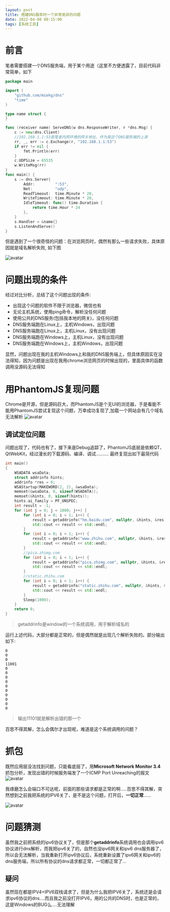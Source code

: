 ```yaml
---
layout: post
title: 搭建DNS服务时一个非常诡异的问题
date: 2022-04-08 00:15:00
tags: [系统工具]
---
```

# 前言
笔者需要搭建一个DNS服务端，用于某个用途（这里不方便透露了，目前代码非常简单，如下
```go
package main

import (
	"github.com/miekg/dns"
	"time"
)

type name struct {
}

func (receiver name) ServeDNS(w dns.ResponseWriter, r *dns.Msg) {
	c := new(dns.Client)
    //192.168.1.1:53是笔者内网环境的网关地址，作为我这个DNS服务端的上游
	rr, _, err := c.Exchange(r, "192.168.1.1:53")
	if err != nil {
		fmt.Println(err)
	}
	c.UDPSize = 65535
	w.WriteMsg(rr)
}
func main() {
	s := dns.Server{
		Addr:         ":53",
		Net:          "udp",
		ReadTimeout:  time.Minute * 20,
		WriteTimeout: time.Minute * 20,
		IdleTimeout: func() time.Duration {
			return time.Hour * 24
		},
	}
	s.Handler = &name{}
	s.ListenAndServe()
}

```
但是遇到了一个很奇怪的问题：在浏览网页时，偶然有那么一些请求失败，具体原因就是域名解析失败, 如下图

![avatar](./3333.png)

# 问题出现的条件
经过对比分析，总结了这个问题出现的条件:
- 出现这个问题的软件不限于浏览器，微信也有
- 无论主机系统，使用ping命令，解析没任何问题
- 使用公共的DNS服务(包括我本地的网关)，没任何问题
- DNS服务端跑在Linux上，主机Windows，出现问题
- DNS服务端跑在Linux上，主机Linux，没有出现问题
- DNS服务端跑在Windows上，主机Linux，没有出现问题
- DNS服务端跑在Windows上，主机Windows，出现问题

显然，问题出现在我的主机Windows上和我的DNS服务端上，但具体原因实在没法得知，因为问题是出现在我用chrome浏览网页的时候出现的，里面具体的函数调用没源码无法得知

# 用PhantomJS复现问题
Chrome是开源，但是源码巨大，而PhantomJS是个无UI的浏览器，于是看能不能用PhantomJS尝试复现这个问题，万幸成功复现了,加载一个网站会有几个域名无法解析
![avatar](./4444.png)

## 调试定位问题
问题出现了，代码也有了，接下来是Debug追踪了，PhantomJS底层是依赖QT、QtWebKit，经过漫长的下载源码、编译、调试.......... 最终复现出如下最简代码
```c++
int main()
{
	WSADATA wsaData;
	struct addrinfo hints;
	addrinfo *res = 0;
	WSAStartup(MAKEWORD(2, 2), &wsaData);
	memset(&wsaData, 0, sizeof(WSADATA));
	memset(&hints, 0, sizeof(hints));
	hints.ai_family = PF_UNSPEC;
	int result = -1;
	for (int j = 0; j < 1000; j++) {
		for (int i = 0; i < 1; i++) {
			result = getaddrinfo("hm.baidu.com", nullptr, &hints, &res);
			std::cout << result << std::endl;
		}
		for (int i = 0; i < 1; i++) {
			result = getaddrinfo("www.zhihu.com", nullptr, &hints, &res);
			std::cout << result << std::endl;
		}
		//pica.zhimg.com
		for (int i = 0; i < 1; i++) {
			result = getaddrinfo("pica.zhimg.com", nullptr, &hints, &res);
			std::cout << result << std::endl;
		}
		//static.zhihu.com
		for (int i = 0; i < 1; i++) {
			result = getaddrinfo("static.zhihu.com", nullptr, &hints, &res);
			std::cout << result << std::endl;
		}
		Sleep(1000);
	}
	return 0;
}
```
> getaddrinfo是window的一个系统调用，用于解析域名的

运行上述代码，大部分都是正常的，但是偶然就是出现几个解析失败的。部分输出如下:
```shell
0
0
0
11001
0
0
0
0
0
0
0
0
0
0
```
> 输出11101就是解析出错的那一个

百思不得其解，怎么会偶尔才出现呢，难道是这个系统调用的问题？

# 抓包
既然应用层没法找到问题，只能看底层了，用**Microsoft Network Monitor 3.4**抓包分析，发现出错的时候服务端发了一个ICMP Port Unreaching的报文
![avatar](./555.png)

我琢磨怎么会端口不可达呢，前面的那些请求都是正常的啊.....百思不得其解，突然想到之前我把系统的IPV6关了，是不是这个问题，打开后，**一切正常**......

![avatar](./666.png)

# 问题猜测
虽然我之前把系统的ipv6协议关了，但是那个**getaddrinfo**系统调用也会调用ipv6协议进行dns解析，而我把ipv6关了的，自然也没ipv6网关和ipv6 dns服务器了，所以会无法解析，当我重新打开ipv6协议后，系统重新设置了ipv6网关和ipv6的dns服务端，所以所有协议的dns请求都正常，一切都正常了...

## 疑问
虽然现在都是IPV4+IPV6双栈请求了，但是为什么我把IPV6关了，系统还是会请求ipv6协议的dns....而且我之前没打开IPV6，用的公共的DNS时，也是正常的，这是Windows的BUG么....无法理解